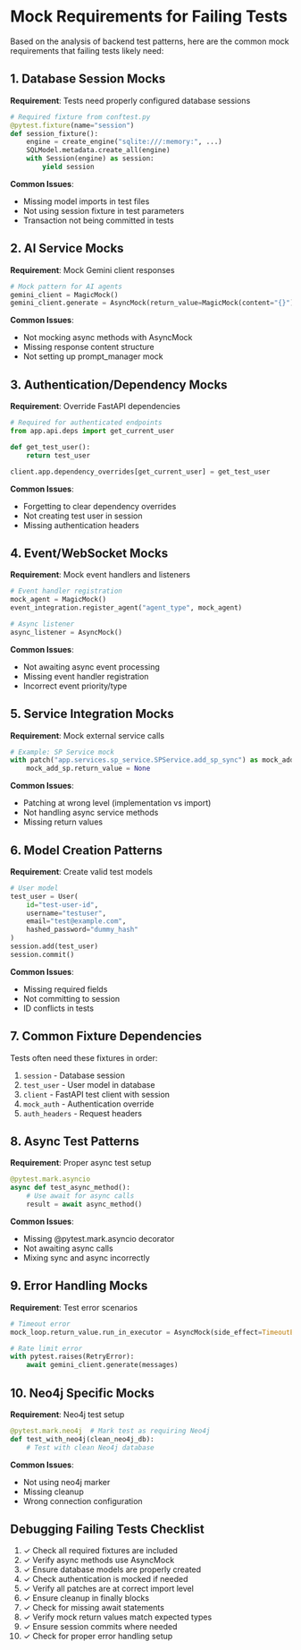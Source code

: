 # Mock Requirements for Failing Tests

Based on the analysis of backend test patterns, here are the common mock requirements that failing tests likely need:

## 1. Database Session Mocks

**Requirement**: Tests need properly configured database sessions
```python
# Required fixture from conftest.py
@pytest.fixture(name="session")
def session_fixture():
    engine = create_engine("sqlite:///:memory:", ...)
    SQLModel.metadata.create_all(engine)
    with Session(engine) as session:
        yield session
```

**Common Issues**:
- Missing model imports in test files
- Not using session fixture in test parameters
- Transaction not being committed in tests

## 2. AI Service Mocks

**Requirement**: Mock Gemini client responses
```python
# Mock pattern for AI agents
gemini_client = MagicMock()
gemini_client.generate = AsyncMock(return_value=MagicMock(content="{}"))
```

**Common Issues**:
- Not mocking async methods with AsyncMock
- Missing response content structure
- Not setting up prompt_manager mock

## 3. Authentication/Dependency Mocks

**Requirement**: Override FastAPI dependencies
```python
# Required for authenticated endpoints
from app.api.deps import get_current_user

def get_test_user():
    return test_user

client.app.dependency_overrides[get_current_user] = get_test_user
```

**Common Issues**:
- Forgetting to clear dependency overrides
- Not creating test user in session
- Missing authentication headers

## 4. Event/WebSocket Mocks

**Requirement**: Mock event handlers and listeners
```python
# Event handler registration
mock_agent = MagicMock()
event_integration.register_agent("agent_type", mock_agent)

# Async listener
async_listener = AsyncMock()
```

**Common Issues**:
- Not awaiting async event processing
- Missing event handler registration
- Incorrect event priority/type

## 5. Service Integration Mocks

**Requirement**: Mock external service calls
```python
# Example: SP Service mock
with patch("app.services.sp_service.SPService.add_sp_sync") as mock_add_sp:
    mock_add_sp.return_value = None
```

**Common Issues**:
- Patching at wrong level (implementation vs import)
- Not handling async service methods
- Missing return values

## 6. Model Creation Patterns

**Requirement**: Create valid test models
```python
# User model
test_user = User(
    id="test-user-id",
    username="testuser",
    email="test@example.com",
    hashed_password="dummy_hash"
)
session.add(test_user)
session.commit()
```

**Common Issues**:
- Missing required fields
- Not committing to session
- ID conflicts in tests

## 7. Common Fixture Dependencies

Tests often need these fixtures in order:
1. `session` - Database session
2. `test_user` - User model in database
3. `client` - FastAPI test client with session
4. `mock_auth` - Authentication override
5. `auth_headers` - Request headers

## 8. Async Test Patterns

**Requirement**: Proper async test setup
```python
@pytest.mark.asyncio
async def test_async_method():
    # Use await for async calls
    result = await async_method()
```

**Common Issues**:
- Missing @pytest.mark.asyncio decorator
- Not awaiting async calls
- Mixing sync and async incorrectly

## 9. Error Handling Mocks

**Requirement**: Test error scenarios
```python
# Timeout error
mock_loop.return_value.run_in_executor = AsyncMock(side_effect=TimeoutError("Timeout"))

# Rate limit error
with pytest.raises(RetryError):
    await gemini_client.generate(messages)
```

## 10. Neo4j Specific Mocks

**Requirement**: Neo4j test setup
```python
@pytest.mark.neo4j  # Mark test as requiring Neo4j
def test_with_neo4j(clean_neo4j_db):
    # Test with clean Neo4j database
```

**Common Issues**:
- Not using neo4j marker
- Missing cleanup
- Wrong connection configuration

## Debugging Failing Tests Checklist

1. ✓ Check all required fixtures are included
2. ✓ Verify async methods use AsyncMock
3. ✓ Ensure database models are properly created
4. ✓ Check authentication is mocked if needed
5. ✓ Verify all patches are at correct import level
6. ✓ Ensure cleanup in finally blocks
7. ✓ Check for missing await statements
8. ✓ Verify mock return values match expected types
9. ✓ Ensure session commits where needed
10. ✓ Check for proper error handling setup